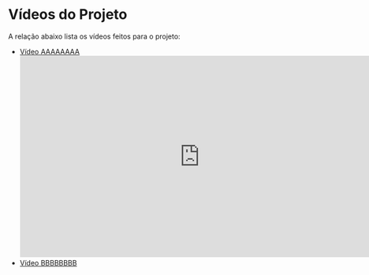 # Vídeos do Projeto
A relação abaixo lista os vídeos feitos para o projeto:
 - [Vídeo AAAAAAAA]() <iframe width="727" height="409" src="https://www.youtube.com/embed/6qTaE9Lw7m8" title="Apresentação PetGets" frameborder="0" allow="accelerometer; autoplay; clipboard-write; encrypted-media; gyroscope; picture-in-picture; web-share" allowfullscreen></iframe>
 - [Vídeo BBBBBBBB]()



